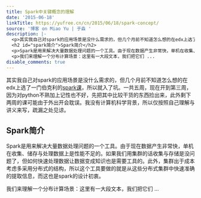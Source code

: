 ```yaml
---
title: Spark中关键概念的理解
date: '2015-06-18'
linkTitle: https://yufree.cn/cn/2015/06/18/spark-concept/
source: '博客 on Miao Yu | 于淼 '
description: |-
  <p>其实我自己对spark的应用场景是没什么需求的，但几个月前不知道怎么想的在edx上选了一门伯克利的<a href="https://courses.edx.org/courses/BerkeleyX/CS100.1x/1T2015/info">spark课</a>，所以就入了坑。一共五周，现在开到第三周，因为对python不熟加上记性也不好，先把其中比较干货的东西捡出来，此外剩下两周的课可能由于外出开会耽误。我没有计算机科学背景，所以仅按照自己理解与讲义来写，疏漏之处见谅。</p>
  <h2 id="spark简介">Spark简介</h2>
  <p>Spark是用来解决大量数据处理问题的一个工具。由于现在数据产生非常快，单机在收集、储存与处理数据上是性能不足的。如果我们用集群的话收集与存储是没问题了，但如何快速处理数据让数据变成知识也是需要工具的。此外，集群出于成本考虑多采用分布式的结构，所以这个工具要做的就是从这些分布式集群中快速准确的提取信息，而这也是spark的设计初衷。</p>
  <p>我们来理解一个分布计算场景：这里有一大段文本，我们把它们 ...
disable_comments: true
---
```

<p>其实我自己对spark的应用场景是没什么需求的，但几个月前不知道怎么想的在edx上选了一门伯克利的<a href="https://courses.edx.org/courses/BerkeleyX/CS100.1x/1T2015/info">spark课</a>，所以就入了坑。一共五周，现在开到第三周，因为对python不熟加上记性也不好，先把其中比较干货的东西捡出来，此外剩下两周的课可能由于外出开会耽误。我没有计算机科学背景，所以仅按照自己理解与讲义来写，疏漏之处见谅。</p>
<h2 id="spark简介">Spark简介</h2>
<p>Spark是用来解决大量数据处理问题的一个工具。由于现在数据产生非常快，单机在收集、储存与处理数据上是性能不足的。如果我们用集群的话收集与存储是没问题了，但如何快速处理数据让数据变成知识也是需要工具的。此外，集群出于成本考虑多采用分布式的结构，所以这个工具要做的就是从这些分布式集群中快速准确的提取信息，而这也是spark的设计初衷。</p>
<p>我们来理解一个分布计算场景：这里有一大段文本，我们把它们 ...